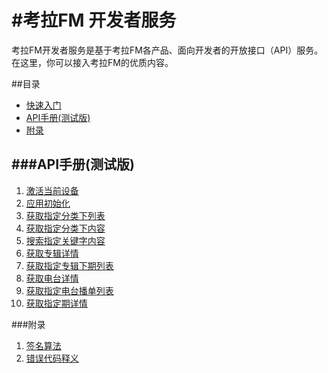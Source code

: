 #考拉FM 开发者服务
===
考拉FM开发者服务是基于考拉FM各产品、面向开发者的开放接口（API）服务。在这里，你可以接入考拉FM的优质内容。

##目录
+ [快速入门](docs/quickstart.md)
+ [API手册(测试版)](#API手册(测试版))
+ [附录](#附录)

###API手册(测试版)
---
1. [激活当前设备](docs/app-active.md)
2. [应用初始化](docs/app-init.md)
3. [获取指定分类下列表](docs/category-sublist.md)
4. [获取指定分类下内容](docs/content-list.md)
5. [搜索指定关键字内容](docs/content-search.md)
6. [获取专辑详情](docs/album-get.md)
7. [获取指定专辑下期列表](docs/audio-list.md)
8. [获取电台详情](docs/radio-get.md)
9. [获取指定电台播单列表](docs/radio-playlist.md)
10. [获取指定期详情](docs/audio-get.md)


###附录
1. [签名算法](docs/signature.md)
2. [错误代码释义](docs/errcode.md)


